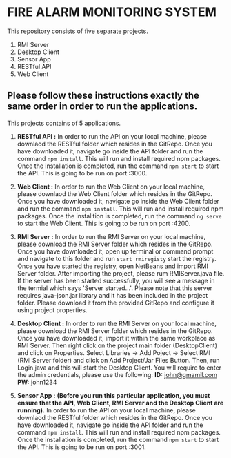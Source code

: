 # FIRE ALARM MONITORING SYSTEM
This repository consists of five separate projects.
1. RMI Server
2. Desktop Client
3. Sensor App
4. RESTful API
5. Web Client

Please follow these instructions exactly the same order in order to run the applications.
-------------------

This projects contains of 5 applications.

1. **RESTful API :**
In order to run the API on your local machine, please downlaod the RESTful folder which resides in the GitRepo. Once you have downloaded it, navigate go inside the API folder  and run the command `npm install`. This will run and install required npm packages. Once the installation is completed, run the command `npm start` to start the API. This is going to be run on port :3000.

2. **Web Client :**
In order to run the Web Client on your local machine, please downlaod the Web Client folder which resides in the GitRepo. Once you have downloaded it, navigate go inside the Web Client folder  and run the command `npm install`. This will run and install required npm packages. Once the installtion is completed, run the command `ng serve` to start the Web Client. This is going to be run on port :4200.

3. **RMI Server :**
In order to run the RMI Server on your local machine, please download the RMI Server folder which resides in the GitRepo. Once you have downloaded it, open up terminal or command prompt and navigate to this folder and run `start rmiregisty` start the registry. Once you have started the registry, open NetBeans and import RMI Server folder. After importing the project, please rum RMIServer.java file. If the server has been started successfully, you will see a message in the termial  which says 'Server started...'.  Please note that this server requires java-json.jar library and it has been included in the project folder. Please download it from the provided GitRepo and configure it using project properties.

4. **Desktop Client :**
In order to run the RMI Server on your local machine, please download the RMI Server folder which resides in the GitRepo. Once you have downloaded it, import it within the same workplace as RMI Server. Then right click on the project main folder (DesktopClient) and click on Properties. Select Libraries -> Add Poject -> Select RMI (RMI Server folder) and click on Add Project/Jar Files Button. Then, run Login.java and this will start the Desktop Client. You will require to enter the admin credentials, please use the following: **ID:** john@gmamil.com **PW:** john1234

5. **Sensor App :** **(Before you run this particular application, you must ensure that the API, Web Client, RMI Server and the Desktop Client are running).** In order to run the API on your local machine, please downlaod the RESTful folder which resides in the GitRepo. Once you have downloaded it, navigate go inside the API folder 
and run the command `npm install`. This will run and install required npm packages. Once the installation is completed, run the command `npm start` to start the API.
This is going to be run on port :3001.
